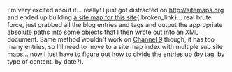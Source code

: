 I'm very excited about it... really! I just got distracted on <http://sitemaps.org> and ended up building [a site map for this site](http://duncanmackenzie.net/Sitemap.ashx){.broken_link}... real brute force, just grabbed all the blog entries and tags and output the appropriate absolute paths into some objects that I then wrote out into an XML document. Same method wouldn't work on [Channel 9](http://channel9.msdn.com) though, it has too many entries, so I'll need to move to a site map index with multiple sub site maps... now I just have to figure out how to divide the entries up (by tag, by type of content, by date?).